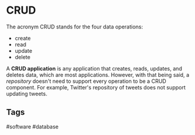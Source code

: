 # CRUD
The acronym CRUD stands for the four data operations:

* create  
* read  
* update  
* delete  

A **CRUD application** is any application that creates, reads, updates, and deletes data, which are most applications. However, with that being said, a *repository* doesn't need to support every operation to be a CRUD component. For example, Twitter's repository of tweets does not support updating tweets.   

## Tags
#software #database
